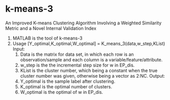 # k-means-3
An Improved K-means Clustering Algorithm Involving a Weighted Similarity Metric and a Novel Internal Validation Index 
1) MATLAB is the tool of k-means-3
2) Usage
   [Y_optimal,K_optimal,W_optimal] = K_means_3(data,w_step,KList)
  Input:
    1. Data is the matrix for data set, in which each row is an observation/sample and each column is a variable/feature/attribute.
    2. w_step is the the incremental step size for w in EP_dis.
    3. KList is the cluster number, which being a constant when the true cluster number was given, otherwise being a vector as 2:NC.
  Output:
    1. Y_optimal is the sample label after clustering.
    2. K_optimal is the optimal number of clusters.
    3. W_optimal is the optimal of w in EP_dis.
